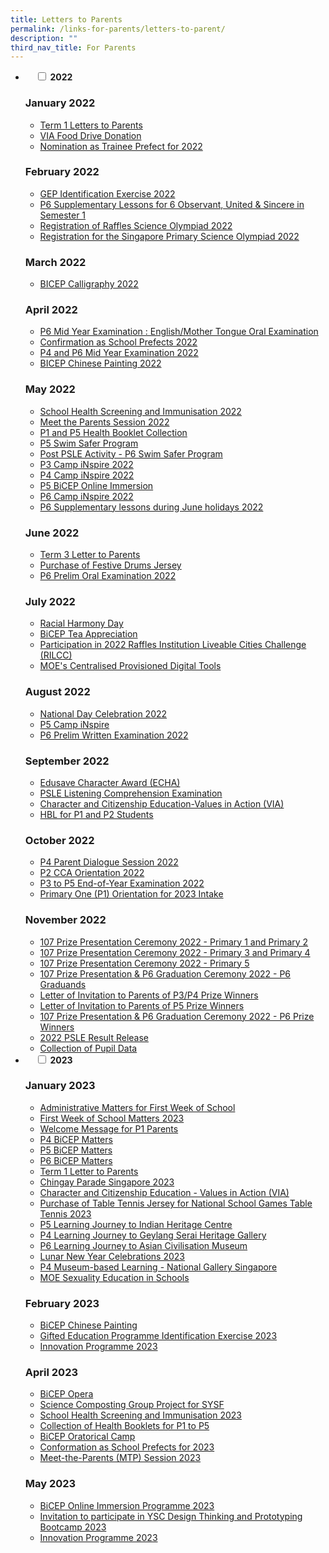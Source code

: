 ```yaml
---
title: Letters to Parents
permalink: /links-for-parents/letters-to-parent/
description: ""
third_nav_title: For Parents
---
```

<ul class="jekyllcodex_accordion">
<li>  
&nbsp;&nbsp;&nbsp;&nbsp;<input id="accordion1" type="checkbox">  
	<label for="accordion1"><b>2022</b></label>

### January 2022

* [Term 1 Letters to Parents](/files/MOE_CFS_LTP_2022_0007-Term-1-Letter-to-Parents.pdf)
* [VIA Food Drive Donation](/files/MOECFSLTP_2022_0011_P1-P6-CCE-VIA-Food-Drive-Donation.pdf)
* [Nomination as Trainee Prefect for 2022](/files/MOECFSLTP_2022_0020_Nomination-as-Trainee-Prefect-for-2022.pdf)

### February 2022

* [GEP Identification Exercise 2022](/files/MOECFSLTP_2022_0028_P3-GEP-Identification-Exercise-2022.pdf)
* [P6 Supplementary Lessons for 6 Observant, United &amp; Sincere in Semester 1](/files/MOECFSLTP_2022_0030_P6-OUS-Supp-Class_Filicia.pdf)
* [Registration of Raffles Science Olympiad 2022](/files/MOECFSLTP_2022_0031_RSO_Norain.pdf)
* [Registration for the Singapore Primary Science Olympiad 2022](/files/MOECFSLTP_2022_0033_SPSO_Huoy-Fen.pdf)

### March 2022

* [BICEP Calligraphy 2022](/files/MOECFSLTP_2022_0035_BICEP_Calligraphy_Li-xs-1.pdf)

### April 2022

* [P6 Mid Year Examination : English/Mother Tongue Oral Examination](/files/MOECFSLTP_2022_0046_P6-MYE-Oral_Goh-SP.pdf)
* [Confirmation as School Prefects 2022](/files/MOECFSLTP_2022_0047_Confirmation-as-School-Prefects-2022_Nacha.pdf)
* [P4 and P6 Mid Year Examination 2022](/files/MOECFSLTP_2022_0052_P4P6-MYE-Schedule-LC-Written.pdf)
* [BICEP Chinese Painting 2022](/files/MOECFSLTP_2022_0053_BiCEP_ChinesePainting_Li-XS.pdf)

### May 2022

* [School Health Screening and Immunisation 2022](/files/MOECFSLTP_2022_0055_P1-to-P6-School-Health-Screening_Kat-Khor.pdf)
* [Meet the Parents Session 2022](/files/MOECFSLTP_2022_0056_MTP_Filicia.pdf)
* [P1 and P5 Health Booklet Collection](/files/MOECFSLTP_2022_0056_P1-and-P5-Health-Booklet-Collection_Kat-Khor.pdf)
* [P5 Swim Safer Program](/files/MOECFSLTP_2022_0057_P5SwimSafe_Programme.pdf)
* [Post PSLE Activity - P6 Swim Safer Program](/files/MOECFSLTP_2022_0058_P6Post-PSLE_Activity_SwimSafer_Programme.pdf)
* [P3 Camp iNspire 2022](/files/MOECFSLTP_2022_0060_P4_Camp_iNspire2022.pdf)
* [P4 Camp iNspire 2022](/files/MOECFSLTP_2022_0060_P4_Camp_iNspire2022.pdf)
* [P5 BiCEP Online Immersion](/files/MOECFSLTP_2022_0061_P5BiCEP_online-Immersion_Li-XS.pdf)
* [P6 Camp iNspire 2022](/files/MOECFSLTP_2022_0062_P6-Camp-iNspire-2022.pdf)
* [P6 Supplementary lessons during June holidays 2022](/files/MOECFSLTP_2022_0065_P6-June-Supp-Class_Filicia.pdf)

### June 2022

* [Term 3 Letter to Parents](/files/MOECFSLTP_2022_0069_Term-3-Letter-to-Parents-1.pdf)
* [Purchase of Festive Drums Jersey](/files/MOECFSLTP_2022_0067_Purchase-of-Festive-Drums-Jersey-1.pdf)
* [P6 Prelim Oral Examination 2022](/files/MOECFSLTP_2022_0070_P6-Prelim-Oral_Goh-SP.pdf)

### July 2022
* [Racial Harmony Day](/files/LTP_July2022_A_MOECFSLTP_2022_0071_Racial-Harmony-Day_Roshiela.pdf)
* [BiCEP Tea Appreciation](/files/LTP_July2022_B_MOECFSLTP_2022_0077_BiCEP-Tea-Appreciation_Li-XS.pdf)
* [Participation in 2022 Raffles Institution Liveable Cities Challenge (RILCC)](/files/LTP_July2022_C_MOECFSLTP_2022_0078_RILCC_Juliana.pdf)
* [MOE's Centralised Provisioned Digital Tools](/files/LTP_July2022_D_MOECFSLTP_2022_0079_P1-MOE-Centralised-Provisioned-Digital-Tools.pdf)

### August 2022

* [National Day Celebration 2022](/files/National-Day-Celebration-2022.pdf)
* [P5 Camp iNspire](/files/MOECFSLTP_2022_0082_P5-Camp-iNspire.pdf)
* [P6 Prelim Written Examination 2022](/files/MOECFSLTP_2022_0083_P6-Prelim_Written_final.pdf)

### September 2022
* [Edusave Character Award (ECHA)](/files/LTP_Sept2022_A_MOECFSLTP_2022_0089_Edusave-Character-Award-(ECHA).pdf)
* [PSLE Listening Comprehension Examination](/files/LTP_Sept2022_B_MOECFSLTP_2022_0090_PSLE-Listening-Comprehension-Examination.pdf)
* [Character and Citizenship Education-Values in Action (VIA)](/files/LTP_Sept2022_C_MOECFSLTP_2022_0091_CCE_VIA.pdf)
* [HBL for P1 and P2 Students](/files/LTP_Sept2022_D_MOECFSLTP_2022_0094_P1&amp;P2-HBL.pdf)

### October 2022
* [P4 Parent Dialogue Session 2022](/files/LTP_Oct2022_A_MOECFSLTP_2022_0095_Primary-4-Parent-Dialogue-Session-2022.pdf)
* [P2 CCA Orientation 2022](/files/LTP_Oct2022_B_MOECFSLTP_2022_0098_P2-CCA-Orientation-2022.pdf)
* [P3 to P5 End-of-Year Examination 2022](/files/LTP_Oct2022_C_MOECFSLTP_2022_0099-P3-to-P5_End-of-Year-Exam_Elaine-Zheng.pdf)
* [Primary One (P1) Orientation for 2023 Intake](/files/LTP_Oct2022_D_MOECFSLTP_2022_0104_P1-Orientation-2022.pdf)


### November 2022
* [107 Prize Presentation Ceremony 2022 - Primary 1 and Primary 2](/files/LTP_Nov2022_A_MOECFSLTP_2022_0107_Prize-Presentation_P1-to-P2-Students-2022.pdf)
* [107 Prize Presentation Ceremony 2022 - Primary 3 and Primary 4](/files/LTP_Nov2022_B_MOECFSLTP_2022_0108_Prize-Presentation_P3-to-P4-Students-2022.pdf)
* [107 Prize Presentation Ceremony 2022 - Primary 5](/files/LTP_Nov2022_C_MOECFSLTP_2022_0109_Prize-Presentation_P5-Students-2022.pdf)
* [107 Prize Presentation &amp; P6 Graduation Ceremony 2022 - P6 Graduands](/files/LTP_Nov2022_D_MOECFSLTP_2022_0110_Prize-Presentation_P6-Students-2022.pdf)
* [Letter of Invitation to Parents of P3/P4 Prize Winners](/files/LTP_Nov2022_E_MOECFSLTP_2022_0113__Prize-Presentation_P3-to-P4-Prize-Winners.pdf)
* [Letter of Invitation to Parents of P5 Prize Winners](/files/LTP_Nov2022_F_MOECFSLTP_2022_0114__Prize-Presentation_P5-Prize-Winners.pdf)
* [107 Prize Presentation &amp; P6 Graduation Ceremony 2022 - P6 Prize Winners](/files/LTP_Nov2022_G_MOECFSLTP_2022_0115__Prize-Presentation_P6-Prize-Winners.pdf)
* [2022 PSLE Result Release](/files/LTP_Nov2022_H_MOECFSLTP2022_0118_PSLE-Results-Release_Filicia.pdf)
* [Collection of Pupil Data](/files/LTP_Nov2022_I_MOECFSLTP2022_0119_Collection-of-Pupil-Data.pdf)
</li>

<li>  
&nbsp;&nbsp;&nbsp;&nbsp;<input id="accordion2" type="checkbox">  
	<label for="accordion2"><b>2023</b></label>

### January 2023

* [Administrative Matters for First Week of School](/files/LTP_Jan2023_A_MOECFSLTP_2023_0001_P1Welcome-Letter.pdf)
* [First Week of School Matters 2023](/files/LTP_Jan2023_B_MOECFSLTP_2023_0002_First-Week-of-Sch-Matters.pdf)
* [Welcome Message for P1 Parents](/files/LTP_Jan2023_C_Welcome-Message-For-P1-Parents-(2).pdf)
* [P4 BiCEP Matters](/files/LTP_Jan2023_D_MOE_CFSLTP_2023_0007a_P4-BiCEP_XS.pdf)
* [P5 BiCEP Matters](/files/LTP_Jan2023_D_MOE_CFSLTP_2023_0007a_P5-BiCEP_XS.pdf)
* [P6 BiCEP Matters](/files/LTP_Jan2023_D_MOE_CFSLTP_2023_0007a_P6-BiCEP_XS.pdf)
* [Term 1 Letter to Parents](/files/LTP_Jan2023_J_MOECFSLTP_2023_0006_Term_1_Letter_to_Parents.pdf)
* [Chingay Parade Singapore 2023](/files/LTP_Jan2023_H_MOECFSLTP_2023_0008_Chingay-Parade-Spore2023.pdf)
* [Character and Citizenship Education - Values in Action (VIA)](/files/LTP_Jan2023_I_MOECFSLTP_2023_0009_Food-Donation-Drive.pdf)
* [Purchase of Table Tennis Jersey for National School Games Table Tennis 2023](/files/LTP_Jan2023_L_MOECFSLTP_2023_0017_Purchase-of-Table-Tennis-Jersey-for-Senior-Team.pdf)
* [P5 Learning Journey to Indian Heritage Centre](/files/LTP_Jan2023_M_MOECFSLTP_2023_0015_P5-CCE_LJ_IHC.pdf)
* [P4 Learning Journey to Geylang Serai Heritage Gallery](/files/LTP_Jan2023_N_MOECFSLTP_2023_0014_P4-CCE_LJ_GSHG.pdf)
* [P6 Learning Journey to Asian Civilisation Museum](/files/LTP_Jan2023_O_MOECFSLTP_2023_0016_P6-CCE_LJ_ASM.pdf)
* [Lunar New Year Celebrations 2023](/files/LTP_Jan2023_P_CNY_Lunar_New_Year_Celebrations_2023.pdf)
* [P4 Museum-based Learning - National Gallery Singapore](/files/LTP_Jan2023_Q_MOECFSLTP_2023_0018_P4-MBL.pdf)
* [MOE Sexuality Education in Schools](/files/LTP_Jan2023_R_MOECFSLTP_2023_0023_MOE-Sexuality-Education-in-Schools.pdf)

### February 2023

* [BiCEP Chinese Painting](/files/LTP_Feb2023_A_MOECFSLTP_2023_0026_BiCEP_ChinesePainting_Li-XS.pdf)
* [Gifted Education Programme Identification Exercise 2023](/files/LTP_Feb2023_C_MOECFSLTP_2023_0031_P3-GEP-Tentative-Dates-2023_A-Lau_PG.pdf)
* [Innovation Programme 2023](/files/LTP_Feb2023_D_MOECFSLTP_2023_0019_IvP_A-Lau.pdf)

### April 2023

* [BiCEP Opera](/files/LTP_Apr2023_A_MOECFSLTP_2023_0046_--BiCEP-Opera_Li-xs.pdf)
* [Science Composting Group Project for SYSF](/files/LTP_Apr2023_B_MOECFSLTP_2023_0048_SYSF.pdf)
* [School Health Screening and Immunisation 2023](/files/LTP_Apr2023_C_MOECFSLTP_2023_0050_School-Health-Services.pdf)
* [Collection of Health Booklets for P1 to P5](/files/LTP_Apr2023_D_MOECFSLTP_2023_0051_Collection-of-Health-Booklet-(P1-and-P5-only).pdf)
* [BiCEP Oratorical Camp](/files/LTP_Apr2023_E_MOECFSLTP_2023_0052_BiCEP_Oratorical-Camp_Li-xs.pdf)
* [Conformation as School Prefects for 2023](/files/LTP_Apr2023_F_MOECFSLTP_2023_0053_Prefect-Confirmation-2023.pdf)
* [Meet-the-Parents (MTP) Session 2023](/files/LTP_Apr2023_H_MOECFSLTP_2023_0050_P1-P6-MTP-Session-2023.pdf)

### May 2023

* [BiCEP Online Immersion Programme 2023](/files/LTP_May2023_A_MOECFSLTP_2023-_0060_BICEP-ONLINE-IMMERSION-PROGRAMME_Li-xs.pdf)
* [Invitation to participate in YSC Design Thinking and Prototyping Bootcamp 2023](/files/LTP_May2023_B_MOECFSLTP_2023_0061_YSC-Bootcamp.pdf)
* [Innovation Programme 2023](/files/LTP_Feb2023_D_MOECFSLTP_2023_0019_IvP_A-Lau.pdf)

	
</li>
</ul>
